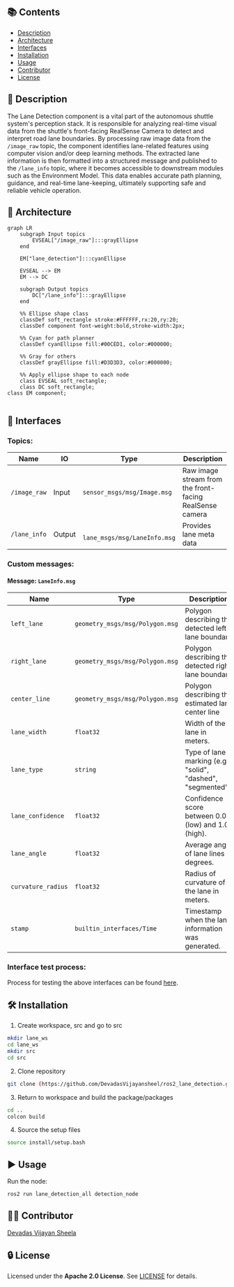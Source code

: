 ## 📚 Contents
- [Description](#-description)
- [Architecture](#-architecture)
- [Interfaces](#-interfaces)
- [Installation](#-installation)
- [Usage](#-usage)
- [Contributor](#-contributor)
- [License](#-license)

## 🧠 Description
The Lane Detection component is a vital part of the autonomous shuttle system's perception stack. It is responsible for analyzing real-time visual data from the shuttle's front-facing RealSense Camera to detect and interpret road lane boundaries. By processing raw image data from the `/image_raw` topic, the component identifies lane-related features using computer vision and/or deep learning methods. The extracted lane information is then formatted into a structured message and published to the `/lane_info` topic, where it becomes accessible to downstream modules such as the Environment Model. This data enables accurate path planning, guidance, and real-time lane-keeping, ultimately supporting safe and reliable vehicle operation.
## 🧩 Architecture
```mermaid
graph LR
    subgraph Input topics
        EVSEAL["/image_raw"]:::grayEllipse
    end

    EM["lane_detection"]:::cyanEllipse

    EVSEAL --> EM
    EM --> DC

    subgraph Output topics
        DC["/lane_info"]:::grayEllipse
    end

    %% Ellipse shape class
    classDef soft_rectangle stroke:#FFFFFF,rx:20,ry:20;
    classDef component font-weight:bold,stroke-width:2px;

    %% Cyan for path planner
    classDef cyanEllipse fill:#00CED1, color:#000000;

    %% Gray for others
    classDef grayEllipse fill:#D3D3D3, color:#000000;

    %% Apply ellipse shape to each node
    class EVSEAL soft_rectangle;
    class DC soft_rectangle;
class EM component;
  
```
## 🔌 Interfaces
### Topics:
| Name                         | IO      | Type                 | Description                                                              |
|------------------------------|---------|----------------------|--------------------------------------------------------------------------|
| `/image_raw `  | Input   | `sensor_msgs/msg/Image.msg  `      |  Raw image stream from the front-facing RealSense camera              |
| `/lane_info`              | Output   | ` lane_msgs/msg/LaneInfo.msg`      |  Provides lane meta data  |      |
### Custom messages:
#### Message: `LaneInfo.msg`
| Name                          | Type                 | Description                                                              |
|------------------------------|----------------------|--------------------------------------------------------------------------|
| `left_lane`         | `geometry_msgs/msg/Polygon.msg`    | Polygon describing the detected left lane boundary                              |
| `right_lane`        | `geometry_msgs/msg/Polygon.msg`    | Polygon describing the detected right lane boundary                           |
| `center_line`       | `geometry_msgs/msg/Polygon.msg`    | Polygon describing the estimated lane center line     |
| `lane_width`        | `float32`                  | Width of the lane in meters.                                                  |
| `lane_type`         | `string`                   | Type of lane marking (e.g., "solid", "dashed", "segmented").                  |
| `lane_confidence`   | `float32`                  | Confidence score between 0.0 (low) and 1.0 (high).                            |
| `lane_angle`        | `float32`                  | Average angle of lane lines in degrees.                                       |
| `curvature_radius`  | `float32`                  | Radius of curvature of the lane in meters.                                    |
| `stamp`             | `builtin_interfaces/Time`  | Timestamp when the lane information was generated.                            |
### Interface test process:
Process for testing the above interfaces can be found [here](https://git.hs-coburg.de/pax_auto/lane_detection/src/branch/main/interface_test.md).
 

## 🛠️ Installation
1. Create workspace, src and go to src
```bash
mkdir lane_ws
cd lane_ws
mkdir src
cd src
```
2. Clone repository
```bash
git clone (https://github.com/DevadasVijayansheel/ros2_lane_detection.git)
```
3. Return to workspace and build the package/packages
```bash
cd ..
colcon build
```
4. Source the setup files
```bash
source install/setup.bash
```

## ▶️ Usage
Run the node:
```bash
ros2 run lane_detection_all detection_node
```

## 🧑‍💻 Contributor
[Devadas Vijayan Sheela](https://github.com/DevadasVijayansheel/ros2_lane_detection.git)

## 🔒 License
Licensed under the **Apache 2.0 License**. See [LICENSE](LICENSE) for details.
